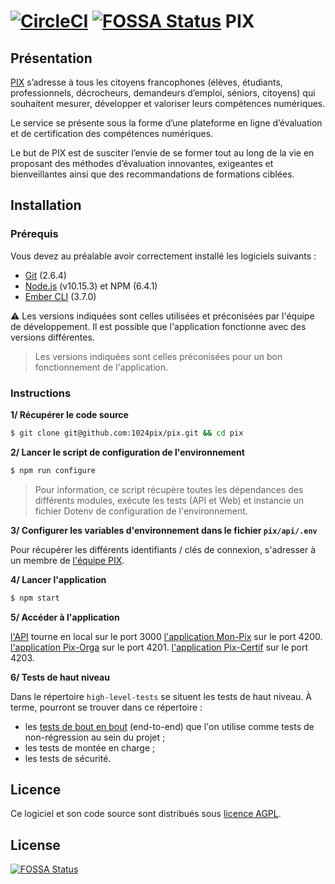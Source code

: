 [![CircleCI](https://circleci.com/gh/1024pix/pix/tree/dev.svg?style=shield&circle-token=:circle-token)](https://circleci.com/gh/1024pix/pix) [![FOSSA Status](https://app.fossa.io/api/projects/git%2Bgithub.com%2F1024pix%2Fpix.svg?type=shield)](https://app.fossa.io/projects/git%2Bgithub.com%2F1024pix%2Fpix?ref=badge_shield)
PIX
===

Présentation
------------

[PIX](https://pix.fr) s’adresse à tous les citoyens francophones (élèves, étudiants, professionnels, décrocheurs, demandeurs d’emploi, séniors, citoyens) qui souhaitent mesurer, développer et valoriser leurs compétences numériques.

Le service se présente sous la forme d’une plateforme en ligne d’évaluation et de certification des compétences numériques.

Le but de PIX est de susciter l’envie de se former tout au long de la vie en proposant des méthodes d’évaluation innovantes, exigeantes et bienveillantes ainsi que des recommandations de formations ciblées.

Installation
------------

### Prérequis

Vous devez au préalable avoir correctement installé les logiciels suivants :

* [Git](http://git-scm.com/) (2.6.4)
* [Node.js](http://nodejs.org/) (v10.15.3) et NPM (6.4.1)
* [Ember CLI](http://ember-cli.com/) (3.7.0)

⚠️ Les versions indiquées sont celles utilisées et préconisées par l'équipe de développement. Il est possible que l'application fonctionne avec des versions différentes.

> Les versions indiquées sont celles préconisées pour un bon fonctionnement de l'application.

### Instructions

**1/ Récupérer le code source**

```bash
$ git clone git@github.com:1024pix/pix.git && cd pix
```

**2/ Lancer le script de configuration de l'environnement**

```bash
$ npm run configure
```

> Pour information, ce script récupère toutes les dépendances des différents modules, exécute les tests (API et Web) et instancie un fichier Dotenv de configuration de l'environnement.

**3/ Configurer les variables d'environnement dans le fichier `pix/api/.env`**

Pour récupérer les différents identifiants / clés de connexion, s'adresser à un membre de [l'équipe PIX](https://github.com/orgs/1024pix/teams/pix).


**4/ Lancer l'application**

```bash
$ npm start
```

**5/ Accéder à l'application**

[l'API](http://localhost:3000) tourne en local sur le port 3000
[l'application Mon-Pix](http://localhost:4200) sur le port 4200.
[l'application Pix-Orga](http://localhost:4201) sur le port 4201.
[l'application Pix-Certif](http://localhost:4203) sur le port 4203.

**6/ Tests de haut niveau**

Dans le répertoire `high-level-tests` se situent les tests de haut niveau.
 À terme, pourront se trouver dans ce répertoire :
  - les [tests de bout en bout](high-level-tests/e2e/README.md) (end-to-end) que l'on utilise comme tests de non-régression au sein du projet ;
  - les tests de montée en charge ;
  - les tests de sécurité.


Licence
-------

Ce logiciel et son code source sont distribués sous [licence AGPL](https://www.gnu.org/licenses/why-affero-gpl.fr.html).


## License
[![FOSSA Status](https://app.fossa.io/api/projects/git%2Bgithub.com%2F1024pix%2Fpix.svg?type=large)](https://app.fossa.io/projects/git%2Bgithub.com%2F1024pix%2Fpix?ref=badge_large)